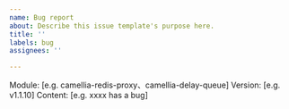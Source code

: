```yaml
---
name: Bug report
about: Describe this issue template's purpose here.
title: ''
labels: bug
assignees: ''

---
```


Module: [e.g. camellia-redis-proxy、camellia-delay-queue]
Version: [e.g. v1.1.10]
Content: [e.g. xxxx has a bug]
